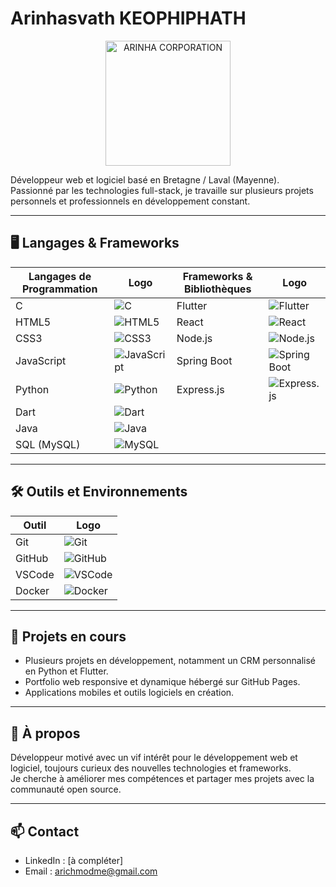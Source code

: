 # Arinhasvath KEOPHIPHATH

<p align="center">
  <img src="lgo_royal.jpg" alt="ARINHA CORPORATION" width="200" />
</p>

Développeur web et logiciel basé en Bretagne / Laval (Mayenne).   
Passionné par les technologies full-stack, je travaille sur plusieurs projets personnels et professionnels en développement constant.

---

## 🖥️ Langages & Frameworks

| Langages de Programmation | Logo                                                         | Frameworks & Bibliothèques | Logo                                                         |
|---------------------------|--------------------------------------------------------------|----------------------------|--------------------------------------------------------------|
| C                         | ![C](https://cdn.jsdelivr.net/gh/devicons/devicon/icons/c/c-original.svg) | Flutter                    | ![Flutter](https://cdn.jsdelivr.net/gh/devicons/devicon/icons/flutter/flutter-original.svg) |
| HTML5                     | ![HTML5](https://cdn.jsdelivr.net/gh/devicons/devicon/icons/html5/html5-original.svg) | React                      | ![React](https://cdn.jsdelivr.net/gh/devicons/devicon/icons/react/react-original.svg) |
| CSS3                      | ![CSS3](https://cdn.jsdelivr.net/gh/devicons/devicon/icons/css3/css3-original.svg) | Node.js                    | ![Node.js](https://cdn.jsdelivr.net/gh/devicons/devicon/icons/nodejs/nodejs-original.svg) |
| JavaScript                | ![JavaScript](https://cdn.jsdelivr.net/gh/devicons/devicon/icons/javascript/javascript-original.svg) | Spring Boot                | ![Spring Boot](https://cdn.jsdelivr.net/gh/devicons/devicon/icons/spring/spring-original.svg) |
| Python                    | ![Python](https://cdn.jsdelivr.net/gh/devicons/devicon/icons/python/python-original.svg) | Express.js                 | ![Express.js](https://cdn.jsdelivr.net/gh/devicons/devicon/icons/express/express-original.svg) |
| Dart                      | ![Dart](https://cdn.jsdelivr.net/gh/devicons/devicon/icons/dart/dart-original.svg) |                            |                                                              |
| Java                      | ![Java](https://cdn.jsdelivr.net/gh/devicons/devicon/icons/java/java-original.svg) |                            |                                                              |
| SQL (MySQL)               | ![MySQL](https://cdn.jsdelivr.net/gh/devicons/devicon/icons/mysql/mysql-original.svg) |                            |                                                              |

---

## 🛠️ Outils et Environnements

| Outil                    | Logo                                                         |
|--------------------------|--------------------------------------------------------------|
| Git                      | ![Git](https://cdn.jsdelivr.net/gh/devicons/devicon/icons/git/git-original.svg) |
| GitHub                   | ![GitHub](https://cdn.jsdelivr.net/gh/devicons/devicon/icons/github/github-original.svg) |
| VSCode                   | ![VSCode](https://cdn.jsdelivr.net/gh/devicons/devicon/icons/vscode/vscode-original.svg) |
| Docker                   | ![Docker](https://cdn.jsdelivr.net/gh/devicons/devicon/icons/docker/docker-original.svg) |

---

## 🚀 Projets en cours

- Plusieurs projets en développement, notamment un CRM personnalisé en Python et Flutter.  
- Portfolio web responsive et dynamique hébergé sur GitHub Pages.  
- Applications mobiles et outils logiciels en création.

---

## 📝 À propos

Développeur motivé avec un vif intérêt pour le développement web et logiciel, toujours curieux des nouvelles technologies et frameworks.  
Je cherche à améliorer mes compétences et partager mes projets avec la communauté open source.

---

## 📫 Contact

- LinkedIn : [à compléter]  
- Email : arichmodme@gmail.com
